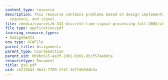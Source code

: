 ```yaml
---
content_type: resource
description: This resource contains problems based on design implementation, random
  sequence, and signal.
file: /media/courses/6-341-discrete-time-signal-processing-fall-2005/cb21364336a177092f4f347fdb9d4b3a_ps6.pdf
file_type: application/pdf
learning_resource_types:
- Assignments
ocw_type: OCWFile
parent_title: Assignments
parent_type: CourseSection
parent_uid: bb9bc615-4a3f-1901-b301-05cf57e460ca
resourcetype: Document
title: ps6.pdf
uid: cb213643-36a1-7709-2f4f-347fdb9d4b3a
---
```

